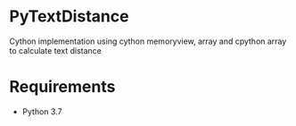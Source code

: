# PyTextDistance

Cython implementation using cython memoryview, array and cpython array to calculate text distance


# Requirements

* Python 3.7

